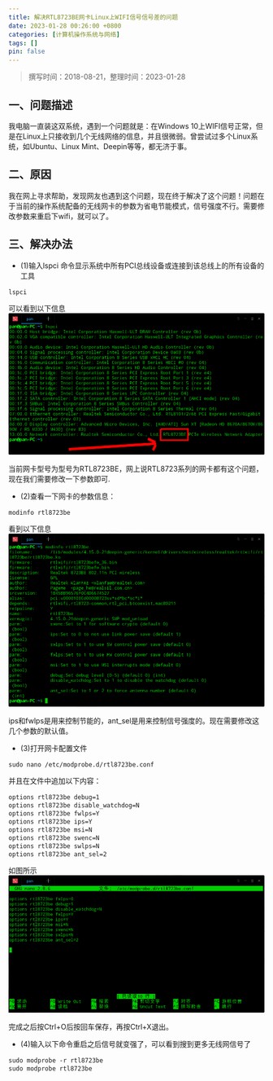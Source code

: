 ```yaml
---
title: 解决RTL8723BE网卡Linux上WIFI信号信号差的问题
date: 2023-01-28 00:26:00 +0800
categories: [计算机操作系统与网络]
tags: []
pin: false
---
```


> 撰写时间：2018-08-21，整理时间：2023-01-28

## 一、问题描述

我电脑一直装这双系统，遇到一个问题就是：在Windows 10上WIFI信号正常，但是在Linux上只接收到几个无线网络的信息，并且很微弱。曾尝试过多个Linux系统，如Ubuntu、Linux Mint、Deepin等等，都无济于事。

## 二、原因

我在网上寻求帮助，发现网友也遇到这个问题，现在终于解决了这个问题！问题在于当前的操作系统配备的无线网卡的参数为省电节能模式，信号强度不行。需要修改参数来重启下wifi，就可以了。

## 三、解决办法

- (1)输入lspci 命令显示系统中所有PCI总线设备或连接到该总线上的所有设备的工具

```shell
lspci
```

可以看到以下信息
![深度截图_20180821084914.png](/img/computer/02-01.png)

当前网卡型号为型号为RTL8723BE，网上说RTL8723系列的网卡都有这个问题，现在我们需要修改一下参数即可.

- (2)查看一下网卡的参数信息：

```shell
modinfo rtl8723be
```

看到以下信息
![深度截图_20180821085553.png](/img/computer/02-02.png)

ips和fwlps是用来控制节能的，ant_sel是用来控制信号强度的。现在需要修改这几个参数的默认值。

- (3)打开网卡配置文件

```shell
sudo nano /etc/modprobe.d/rtl8723be.conf
```

并且在文件中追加以下内容：

```shell
options rtl8723be debug=1
options rtl8723be disable_watchdog=N
options rtl8723be fwlps=Y
options rtl8723be ips=Y
options rtl8723be msi=N
options rtl8723be swenc=N
options rtl8723be swlps=N
options rtl8723be ant_sel=2
```

如图所示
![深度截图_20180821090015.png](/img/computer/02-03.png)

完成之后按Ctrl+O后按回车保存，再按Ctrl+X退出。

- (4)输入以下命令重启之后信号就变强了，可以看到搜到更多无线网信号了

```shell
sudo modprobe -r rtl8723be
sudo modprobe rtl8723be
```
